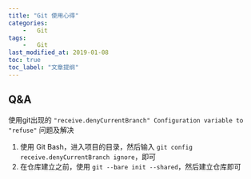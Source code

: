 ```yaml
---
title: "Git 使用心得"
categories:
    -   Git
tags:
    -   Git
last_modified_at: 2019-01-08
toc: true
toc_label: "文章提纲"
---
```


## Q&A

使用git出现的 ` "receive.denyCurrentBranch" Configuration variable to "refuse" ` 问题及解决

1.  使用 Git Bash，进入项目的目录，然后输入 `git config receive.denyCurrentBranch ignore`，即可
2.  在仓库建立之前，使用 `git --bare init --shared`，然后建立仓库即可